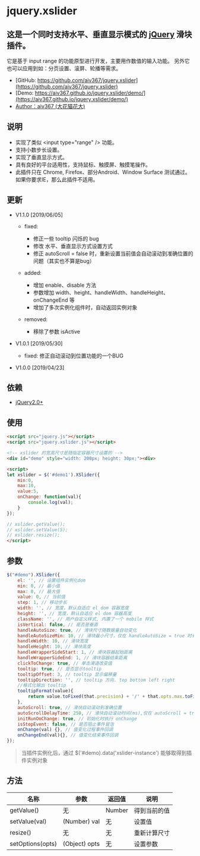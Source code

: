 # jquery.xslider
## 这是一个同时支持水平、垂直显示模式的 [jQuery](http://jquery.com) 滑块插件。
它是基于 input range 的功能原型进行开发，主要用作数值的输入功能。 另外它也可以应用到如：分页设置、滚屏、轮播等需求。
 - [GitHub: https://github.com/aiv367/jquery.xslider](https://github.com/aiv367/jquery.xslider)
 - [Demo: https://aiv367.github.io/jquery.xslider/demo/](https://aiv367.github.io/jquery.xslider/demo/)
 - [Author：aiv367 (大花猫花大)](mailto:aiv367@qq.com)

## 说明
 - 实现了类似 &lt;input type=&quot;range&quot; /&gt; 功能。
 - 支持小数步长设置。
 - 实现了垂直显示方式。
 - 具有良好的平台适用性，支持鼠标、触摸屏、触摸笔操作。
 - 此插件只在 Chrome, Firefox、部分Android、Window Surface 测试通过。如果你要求IE，那么此插件不适用。
  
## 更新
 - V1.1.0 [2019/06/05]

	- fixed: 
		- 修正一些 tooltip 闪烁的 bug
		- 修改 水平、垂直显示方式设置方式
		- 修正 autoScroll = false 时，重新设置当前值会自动滚动到准确位置的问题（其实也不算是bug）

	- added:
		- 增加 enable、disable 方法
		- 参数增加 width、height、handleWidth、handleHeight、onChangeEnd 等
		- 增加了多次实例化组件时，自动返回实例对象

	- removed:
		- 移除了参数 isActive
 

 - V1.0.1 [2019/05/30]
 
	- fixed: 修正自动滚动到位置功能的一个BUG

 - V1.0.0 [2019/04/23]


## 依赖
 - [jQuery2.0+](http://jquery.com)

## 使用

```html
<script src="jquery.js"></script>
<script src="jquery.xslider.js"></script>
```

```html
<!-- xslider 的宽高尺寸是随指定容器尺寸设置的 -->
<div id="demo" style="width: 200px; height: 30px;"><div>

<script>
let xslider = $('#demo1').XSlider({
    min:0,
    max:10,
    value:5,
    onChange: function(val){
        console.log(val);
    }
});

// xslider.getValue();
// xslider.setValue(5);
// xslider.resize();
</script>
```

## 参数
```javascript
$("#demo").XSlider({
    el: '', // 设置组件实例化dom
    min: 0, // 最小值
    max: 0, // 最大值
    value: 0, // 当前值
    step: 1, // 移动步长
    width: '', // 宽度，默认自适应 el dom 容器宽度
    height: '', // 宽度，默认自适应 el dom 容器高度
    className: '', // 用户自定义样式, 内置了一个 mobile 样式
    isVertical: false, // 是否是垂直
    handleAutoSize: true, // 滑块尺寸随数据量自动变化
    handleAutoSizeMin: 10, // 滑块最小尺寸，仅在 handleAutoSize = true 时有效
    handleWidth: 10, // 滑块宽度
    handleHeight: 10, // 滑块高度
    handleWrapperSideStart: 1, // 滑块容器起始距离
    handleWrapperSideEnd: 1, // 滑块容器结束距离
    clickToChange: true, // 单击滑道改变值
    tooltip: true, // 是否显示tooltip
    tooltipOffset: 3, // tooltip 显示偏移量
    tooltipDirection: '', // tooltip 方向. top bottom left right
    //格式化输出 tooltip
    tooltipFormat(value){
        return value.toFixed(that.precision) + '/' + that.opts.max.toFixed(that.precision);
    },
    autoScroll: true, // 滑块自动滚动到准确位置
    autoScrollDelayTime: 250, // 滑块自动滚动时间(ms),仅在 autoScroll = true 时有效
    initRunOnChange: true, // 初始化时执行 onChange
    isStopEvent: false, // 是否阻止事件冒泡
    onChange(val) {}, // 值变化过程事件回调
    onChangeEnd(val){}, // 值变化结束事件回调
});
```
> 当插件实例化后，通过 $('#demo).data('xslider-instance') 能够取得到插件实例对象

## 方法

名称|参数|返回值|说明
-|-|-|-
getValue()|无|Number|得到当前的值
setValue(val)|(Number) val|无|设置值
resize()|无|无|重新计算尺寸
setOptions(opts)|(Object) opts|无|设置参数